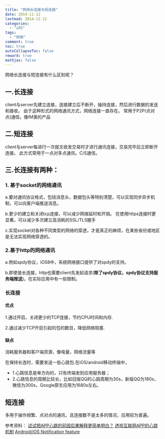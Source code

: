 ```yaml
---
title: "网络长连接与短连接"
date: 2014-11-12
lastmod: 2014-11-12
categories:
  - "iOS"
tags:
  - "网络"
comment: true
toc: true
autoCollapseToc: false
reward: true
mathjax: false
---
```

 网络长连接与短连接有什么区别呢？
 <!--more-->
 
## 一.长连接    

client与server先建立连接，连接建立后不断开，操持连接，然后进行数据的发送和接收。
    由于这种形式的网络通讯方式，网络连接一直存在。
    常用于P2P(点对点)通信。像IM类的产品
     
## 二.短连接    

client与server每进行一次报文收发交易时才进行通讯连接，交易完毕后立即断开连接。
    此方式常用于一点对多点通讯。C/S通信。 


## 三.长连接有两种：

### 1. 基于socket的网络通讯

 a.要对通讯协议格式，包括消息头，数据包头等特别清楚，可以实现同步异步机制，可以向客户端推送消息。

 b.更少的建立和关闭tcp连接，可以减少网络延时和开销。 在使用https连接时更显著。可以减少多次建立高消耗的SSL/TLS握手

 c.实现socket对各种不同类型的网络的穿透，才是真正的麻烦，在某些省份或地区是无法实现网络穿透的。

### 2.基于http的网络通讯

 a.例如spdy协议，iOS8中，系统网络接口提供了对spdy的支持。

 b.即使是长连接，http也需要client先发起请求(**除了spdy协议，spdy协议支持服务端推送**)。在实际应用中有一些限制。

### 长连接

#### 优点
   1.通过开启、关闭更少的TCP连接，节约CPU时间和内存. 
   
   2.通过减少TCP开启引起的包的数目，降低网络阻塞.
    
#### 缺点    
   消耗服务器和客户端资源，像电量，网络流量等    

在保持长连时，需要发送一些心跳包.在iOS/android移动终端中，

* 1.心跳信息是单方向的，只有终端发到应用服务器；
* 2.心跳信息的周期比较长，比如旧版QQ的心跳周期为30s，新版QQ为180s，微信为300s，Google原生应用为1680s左右。

## 短连接    

多用于操作频繁、点对点的通讯，且连接数不是太多的情况，应用较为普遍。

参考资料：
[试试把APP心跳的前因后果解释更简单明白？](http://labs.chinamobile.com/mblog/31189_199441)
[透视互联网APP的心跳机制](http://labs.chinamobile.com/mblog/104209_199343)
[Android/iOS Notification feature](http://blog.csdn.net/totogogo/article/details/7329542)

